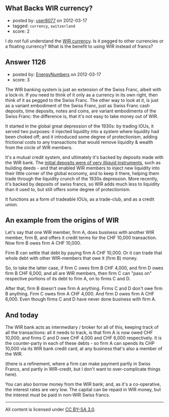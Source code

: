 ## What Backs WIR currency?

- posted by: [user8077](https://stackexchange.com/users/-1/71-user8077) on 2012-03-17
- tagged: `currency`, `switzerland`
- score: 2

I do not full understand the [WIR currency][1]. Is it pegged to other currencies or a floating currency? What is the benefit to using WIR instead of francs? 


  [1]: http://en.wikipedia.org/wiki/WIR_Bank


## Answer 1126

- posted by: [EnergyNumbers](https://stackexchange.com/users/-1/104-energynumbers) on 2012-03-17
- score: 3

<p>The WIR banking system is just an extension of the Swiss Franc, albeit with a lock-in. If you need to think of it only as a currency in its own right, then think of it as pegged to the Swiss Franc. The other way to look at it, is just as a variant embodiment of the Swiss Franc, just as Swiss Franc cash deposits, time deposits, notes and coins, are variant embodiments of the Swiss Franc: the difference is, that it's not easy to take money out of WIR.</p>

<p>It started in the global great depression of the 1930s: by trading IOUs, it served two purposes: it injected liquidity into a system where liquidity had been choked off; and it introduced some degree of protectionism, adding frictional costs to any transactions that would remove liquidity &amp; wealth from the circle of WIR members.</p>

<p>It's a mutual credit system, and ultimately it's backed by deposits made with the WIR bank. The <a href="http://www.swissinfo.ch/eng/business/Cash_substitute_greases_business_wheels.html?cid=7613810" rel="nofollow">initial deposits were of very illiquid instruments</a>, such as building deeds - and that enabled WIR members to inject new liquidity into their little corner of the global economy, and to keep it there, helping them trade through the liquidity crunch of the 1930s depression. More recently, it's backed by deposits of swiss francs, so WIR adds much less to liquidity than it used to, but still offers some degree of protectionism.</p>

<p>It functions as a form of tradeable IOUs, as a trade-club, and as a credit union.</p>

<h2>An example from the origins of WIR</h2>

<p>Let's say that one WIR member, firm A, does business with another WIR member, firm B, and offers it credit terms for the CHF 10,000 transaction. Now firm B owes firm A CHF 10,000.</p>

<p>Firm B can settle that debt by paying firm A CHF 10,000. Or it can trade that whole debt with other WIR-members that owe it (firm B) money.</p>

<p>So, to take the latter case, if firm C owes firm B CHF 4,000, and firm D owes firm B CHF 6,000, and all are WIR members, then firm C can "pass on" respective portions of its debt to firm A, on to firms C and D.</p>

<p>After that, firm B doesn't owe firm A anything. Firms C and D don't owe firm B anything. Firm C owes firm A CHF 4,000. And firm D owes firm A CHF 6,000. Even though firms C and D have never done business with firm A.</p>

<h2>And today</h2>

<p>The WIR bank acts as intermediary / broker for all of this, keeping track of all the transactions: all it needs to track, is that firm A is now owed CHF 10,000; and firms C and D owe CHF 4,000 and CHF 6,000 respectively. It is the counter-party in each of these debts - so firm A can spends its CHP 10,000 via its WIR bank credit card, at any business that's also a member of the WIR. </p>

<p>(there is a refinement, where a firm can make payment partly in Swiss Francs, and partly in WIR-credit, but I don't want to over-complicate things here).</p>

<p>You can also borrow money from the WIR bank; and, as it's a co-operative, the interest rates are very low. The capital can be repaid in WIR money, but the interest must be paid in non-WIR Swiss francs.</p>




---

All content is licensed under [CC BY-SA 3.0](https://creativecommons.org/licenses/by-sa/3.0/).
